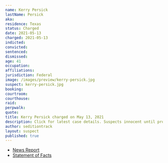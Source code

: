 ```yaml
---
name: Kerry Persick
lastName: Persick
aka:
residence: Texas
status: Charged
date: 2021-05-13
charged: 2021-05-13
indicted:
convicted:
sentenced:
dismissed:
age: 41
occupation:
affiliations:
jurisdiction: Federal
image: /images/preview/kerry-persick.jpg
suspect: kerry-persick.jpg
booking:
courtroom:
courthouse:
raid:
perpwalk:
quote:
title: Kerry Persick charged on May 13, 2021
description: Click for latest case details. Suspects innocent until proven guilty.
author: seditiontrack
layout: suspect
published: true
---
```


- [News Report](https://www.dallasnews.com/news/crime/2021/05/18/tarrant-county-man-recorded-video-from-inside-us-capitol-during-mob-siege-feds-say/)
- [Statement of Facts](https://extremism.gwu.edu/sites/g/files/zaxdzs2191/f/Kerry%20Wayne%20Persick%20Statement%20of%20Facts.pdf)

